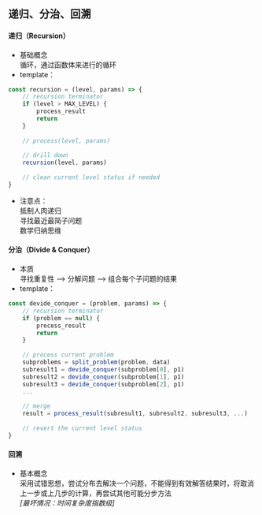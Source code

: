 ## 递归、分治、回溯
#### 递归（Recursion）
* 基础概念  
循环，通过函数体来进行的循环
* template：  
``` javascript
const recursion = (level, params) => {
    // recursion terminator
    if (level > MAX_LEVEL) {
        process_result
        return
    }
    
    // process(level, params)
    
    // drill down
    recursion(level, params)
    
    // clean current level status if needed
}
```

* 注意点：  
抵制人肉递归  
寻找最近最简子问题  
数学归纳思维  

#### 分治（Divide & Conquer）
* 本质  
寻找重复性 --> 分解问题 --> 组合每个子问题的结果
* template：  
```javascript
const devide_conquer = (problem, params) => {
    // recursion terminator
    if (problem == null) {
        precess_result
        return
    }
    
    // process current problem
    subproblems = split_problem(problem, data)
    subresult1 = devide_conquer(subproblem[0], p1)
    subresult2 = devide_conquer(subproblem[1], p1)
    subresult3 = devide_conquer(subproblem[2], p1)
    ...
    
    // merge
    result = process_result(subresult1, subresult2, subresult3, ...)
    
    // revert the current level status
}
```

#### 回溯
* 基本概念  
采用试错思想，尝试分布去解决一个问题，不能得到有效解答结果时，将取消上一步或上几步的计算，再尝试其他可能分步方法  
*[最坏情况：时间复杂度指数级]*
